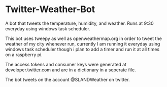 # Twitter-Weather-Bot
A bot that tweets the temperature, humidity, and weather. Runs at 9:30 everyday using windows task scheduler.

This bot uses tweepy as well as openweathermap.org in order to tweet the weather of my city whenever run, currently I am running it everyday using windows task scheduler though i plan to add a timer and run it at all times on a raspberry pi.

The access tokens and consumer keys were generated at developer.twitter.com and are in a dictionary in a seperate file.

The bot tweets on the account @SLANDWeather on twitter.
